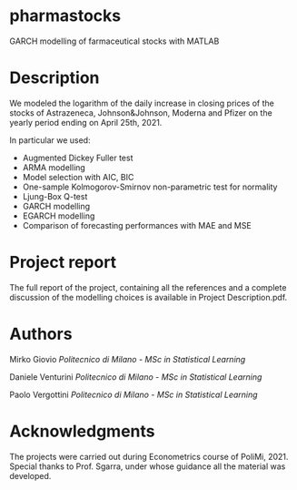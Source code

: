 # pharmastocks
GARCH modelling of farmaceutical stocks with MATLAB

# Description
We modeled the logarithm of the daily increase in closing prices of the stocks of Astrazeneca, Johnson&Johnson, Moderna and Pfizer on the yearly period
ending on April 25th, 2021.

In particular we used:

* Augmented Dickey Fuller test
* ARMA modelling
* Model selection with AIC, BIC
* One-sample Kolmogorov-Smirnov non-parametric test for normality
* Ljung-Box Q-test
* GARCH modelling
* EGARCH modelling
* Comparison of forecasting performances with MAE and MSE

# Project report

The full report of the project, containing all the references and a complete discussion of the modelling choices is available in Project Description.pdf.

# Authors
Mirko Giovio  *Politecnico di Milano - MSc in Statistical Learning*

Daniele Venturini   *Politecnico di Milano - MSc in Statistical Learning*

Paolo Vergottini      *Politecnico di Milano - MSc in Statistical Learning*

# Acknowledgments

The projects were carried out during Econometrics course of PoliMi, 2021.
Special thanks to Prof. Sgarra, under whose guidance all the material was developed.
